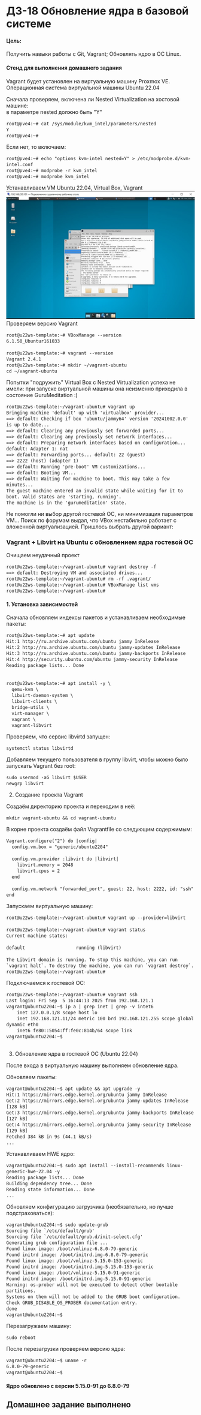 # ДЗ-18 Обновление ядра в базовой системе
#### Цель:  
Получить навыки работы с Git, Vagrant; 
Обновлять ядро в ОС Linux.

#### Стенд для выполнения домашнего задания
Vagrant будет установлен на виртуальную машину Proxmox VE.  
Операционная система виртуальной машины  Ubuntu 22.04  

Сначала проверяем, включена ли Nested Virtualization на хостовой машине:  
в параметре nested должно быть "Y"
```
root@pve4:~# cat /sys/module/kvm_intel/parameters/nested
Y
root@pve4:~# 
```
Если нет, то включаем:
```
root@pve4:~# echo "options kvm-intel nested=Y" > /etc/modprobe.d/kvm-intel.conf
root@pve4:~# modprobe -r kvm_intel
root@pve4:~# modprobe kvm_intel
```
Устанавливаем VM Ubuntu 22.04, Virtual Box, Vagrant
![Скриншот рабочего стола гостевой машины](pics/hw-18_VM_Desktop.JPG)
Проверяем версию Vagrant  
```
root@u22ws-template:~# VBoxManage --version
6.1.50_Ubuntur161033

root@u22ws-template:~# vagrant --version
Vagrant 2.4.1
root@u22ws-template:~# mkdir ~/vagrant-ubuntu
cd ~/vagrant-ubuntu

```

Попытки "подружить" Virtual Box с Nested Virtualization успеха не имели: 
при запуске виртуальной машины она неизменно приходила в состояние GuruMeditation :)
```
root@u22ws-template:~/vagrant-ubuntu# vagrant up 
Bringing machine 'default' up with 'virtualbox' provider... 
==> default: Checking if box 'ubuntu/jammy64' version '20241002.0.0' is up to date... 
==> default: Clearing any previously set forwarded ports... 
==> default: Clearing any previously set network interfaces... 
==> default: Preparing network interfaces based on configuration... default: Adapter 1: nat 
==> default: Forwarding ports... default: 22 (guest) 
==> 2222 (host) (adapter 1) 
==> default: Running 'pre-boot' VM customizations... 
==> default: Booting VM... 
==> default: Waiting for machine to boot. This may take a few minutes... 
The guest machine entered an invalid state while waiting for it to boot. Valid states are 'starting, running'. 
The machine is in the 'gurumeditation' state.
```
Не помогли ни выбор другой гостевой ОС, ни минимизация параметров VM...
Поиск по форумам выдал, что VBox нестабильно работает с вложенной виртуализацией.
Пришлось выбрать другой вариант:

### Vagrant + Libvirt на Ubuntu с обновлением ядра гостевой ОС
Очищаем неудачный проект  
```
root@u22ws-template:~/vagrant-ubuntu# vagrant destroy -f
==> default: Destroying VM and associated drives...
root@u22ws-template:~/vagrant-ubuntu# rm -rf .vagrant/
root@u22ws-template:~/vagrant-ubuntu# VBoxManage list vms
root@u22ws-template:~/vagrant-ubuntu# 
```

#### 1. Установка зависимостей

Сначала обновляем индексы пакетов и устанавливаем необходимые пакеты:

```
root@u22ws-template:~# apt update
Hit:1 http://ru.archive.ubuntu.com/ubuntu jammy InRelease
Hit:2 http://ru.archive.ubuntu.com/ubuntu jammy-updates InRelease
Hit:3 http://ru.archive.ubuntu.com/ubuntu jammy-backports InRelease
Hit:4 http://security.ubuntu.com/ubuntu jammy-security InRelease
Reading package lists... Done


root@u22ws-template:~# apt install -y \
  qemu-kvm \
  libvirt-daemon-system \
  libvirt-clients \
  bridge-utils \
  virt-manager \
  vagrant \
  vagrant-libvirt
```

Проверяем, что сервис libvirtd запущен:
```
systemctl status libvirtd
```
Добавляем текущего пользователя в группу libvirt, чтобы можно было запускать Vagrant без root:
```
sudo usermod -aG libvirt $USER
newgrp libvirt
```
2. Создание проекта Vagrant

Создаём директорию проекта и переходим в неё:
```
mkdir vagrant-ubuntu && cd vagrant-ubuntu
```
В корне проекта создаём файл Vagrantfile со следующим содержимым:
```
Vagrant.configure("2") do |config|
  config.vm.box = "generic/ubuntu2204"

  config.vm.provider :libvirt do |libvirt|
    libvirt.memory = 2048
    libvirt.cpus = 2
  end

  config.vm.network "forwarded_port", guest: 22, host: 2222, id: "ssh"
end
```
Запускаем виртуальную машину:
```
root@u22ws-template:~/vagrant-ubuntu# vagrant up --provider=libvirt

root@u22ws-template:~/vagrant-ubuntu# vagrant status
Current machine states:

default                   running (libvirt)

The Libvirt domain is running. To stop this machine, you can run
`vagrant halt`. To destroy the machine, you can run `vagrant destroy`.
root@u22ws-template:~/vagrant-ubuntu#

```
Подключаемся к гостевой ОС:
```
root@u22ws-template:~/vagrant-ubuntu# vagrant ssh
Last login: Fri Sep  5 16:44:13 2025 from 192.168.121.1
vagrant@ubuntu2204:~$ ip a | grep inet | grep -v intet6
    inet 127.0.0.1/8 scope host lo
    inet 192.168.121.11/24 metric 100 brd 192.168.121.255 scope global dynamic eth0
    inet6 fe80::5054:ff:fe0c:814b/64 scope link
vagrant@ubuntu2204:~$


```
3. Обновление ядра в гостевой ОС (Ubuntu 22.04)

После входа в виртуальную машину выполняем обновление ядра.

Обновляем пакеты:
```
vagrant@ubuntu2204:~$ apt update && apt upgrade -y
Hit:1 https://mirrors.edge.kernel.org/ubuntu jammy InRelease
Get:2 https://mirrors.edge.kernel.org/ubuntu jammy-updates InRelease [128 kB]
Get:3 https://mirrors.edge.kernel.org/ubuntu jammy-backports InRelease [127 kB]
Get:4 https://mirrors.edge.kernel.org/ubuntu jammy-security InRelease [129 kB]
Fetched 384 kB in 9s (44.1 kB/s)
...

```
Устанавливаем HWE ядро:
```
vagrant@ubuntu2204:~$ sudo apt install --install-recommends linux-generic-hwe-22.04 -y
Reading package lists... Done
Building dependency tree... Done
Reading state information... Done
...

```
Обновляем конфигурацию загрузчика (необязательно, но лучше подстраховаться):
```
vagrant@ubuntu2204:~$ sudo update-grub
Sourcing file `/etc/default/grub'
Sourcing file `/etc/default/grub.d/init-select.cfg'
Generating grub configuration file ...
Found linux image: /boot/vmlinuz-6.8.0-79-generic
Found initrd image: /boot/initrd.img-6.8.0-79-generic
Found linux image: /boot/vmlinuz-5.15.0-153-generic
Found initrd image: /boot/initrd.img-5.15.0-153-generic
Found linux image: /boot/vmlinuz-5.15.0-91-generic
Found initrd image: /boot/initrd.img-5.15.0-91-generic
Warning: os-prober will not be executed to detect other bootable partitions.
Systems on them will not be added to the GRUB boot configuration.
Check GRUB_DISABLE_OS_PROBER documentation entry.
done
vagrant@ubuntu2204:~$

```
Перезагружаем машину:
```
sudo reboot
```
После перезагрузки проверяем версию ядра:
```
vagrant@ubuntu2204:~$ uname -r
6.8.0-79-generic
vagrant@ubuntu2204:~$
```
#### Ядро обновлено с версии 5.15.0-91 до 6.8.0-79
## Домашнее задание выполнено
